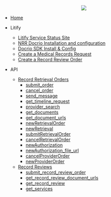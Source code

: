 <center><img class='nrr_logo' src='/images/landing/nrr_logo.webp'></center>

- [Home](/)

- Litify

  - [Litify Service Status Site](https://status.litify.com/)
  - [NRR Docrio Installation and configuration](docrio_installation.md)
  - [Docrio SDK Install & Config](docrio_sdk.md)
  - [Create a Medical Records Request](create_request.md)
  - [Create a Record Review Order](create_review.md)

- API

  - [Record Retrieval Orders](api_orders.md)
    - [submit_order](api_submit_order.md)
    - [cancel_order](api_cancel_order.md)
    - [send_message](api_send_message.md)
    - [get_timeline_request](api_get_timeline_request.md)
    - [provider_search](api_provider_search.md)
    - [get_documents](api_get_documents.md)
    - [get_document_urls](api_get_document_urls.md)
    - [newRetrievalOrder](api_newRetrievalOrder.md)
    - [newRetrieval](api_newRetrieval.md)
    - [submitRetrievalOrder](api_submitRetrievalOrder.md)
    - [cancelRetrievalOrder](api_cancelRetrievalOrder.md)
    - [newAuthorization](api_newAuthorization.md)
    - [newAuthorization_file_url](api_newAuthorization_file_url.md)
    - [cancelProviderOrder](api_cancelProviderOrder.md)
    - [newProviderOrder](api_newProviderOrder.md)
  - [Record Reviews](api_reviews.md)
    - [submit_record_review_order](api_submit_record_review_order.md)
    - [get_record_review_document_urls](api_get_record_review_document_urls.md)
    - [get_record_review](api_get_record_review.md)
    - [get_services](api_get_services.md)
